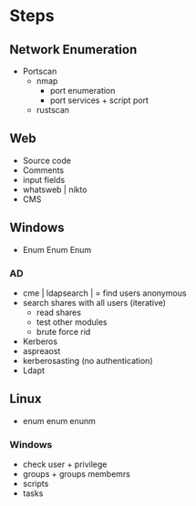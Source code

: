 # Steps

## Network Enumeration
- Portscan
  - nmap
    - port enumeration
    - port services + script port
  - rustscan

## Web
- Source code
- Comments
- input fields
- whatsweb | nikto
- CMS
  
## Windows
- Enum Enum Enum
### AD
- cme | ldapsearch | = find users anonymous
- search shares with all users (iterative)
  - read shares
  - test other modules
  - brute force rid
- Kerberos
- aspreaost
- kerberosasting (no authentication)
- Ldapt

## Linux
- enum enum enunm

  
### Windows
- check user + privilege
- groups + groups membemrs
- scripts
- tasks